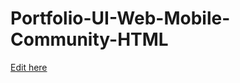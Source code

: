 # Portfolio-UI-Web-Mobile-Community-HTML

[Edit here](https://diy-pwa.dev/~/gh/JRice1743/JRice1743.github.io)

